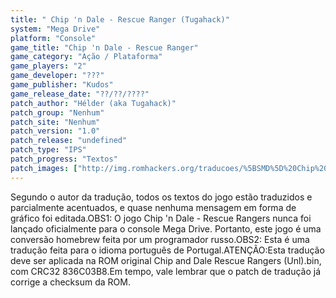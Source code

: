```yaml
---
title: " Chip 'n Dale - Rescue Ranger (Tugahack)"
system: "Mega Drive"
platform: "Console"
game_title: "Chip 'n Dale - Rescue Ranger"
game_category: "Ação / Plataforma"
game_players: "2"
game_developer: "???"
game_publisher: "Kudos"
game_release_date: "??/??/????"
patch_author: "Hélder (aka Tugahack)"
patch_group: "Nenhum"
patch_site: "Nenhum"
patch_version: "1.0"
patch_release: "undefined"
patch_type: "IPS"
patch_progress: "Textos"
patch_images: ["http://img.romhackers.org/traducoes/%5BSMD%5D%20Chip%20and%20Dale%20Rescue%20Rangers%20-%20Tugahack%20-%201.png","http://img.romhackers.org/traducoes/%5BSMD%5D%20Chip%20and%20Dale%20Rescue%20Rangers%20-%20Tugahack%20-%202.png","http://img.romhackers.org/traducoes/%5BSMD%5D%20Chip%20and%20Dale%20Rescue%20Rangers%20-%20Tugahack%20-%203.png"]
---
```

Segundo o autor da tradução, todos os textos do jogo estão traduzidos e parcialmente acentuados, e quase nenhuma mensagem em forma de gráfico foi editada.OBS1: O jogo Chip 'n Dale - Rescue Rangers nunca foi lançado oficialmente para o console Mega Drive. Portanto, este jogo é uma conversão homebrew feita por um programador russo.OBS2: Esta é uma tradução feita para o idioma português de Portugal.ATENÇÃO:Esta tradução deve ser aplicada na ROM original Chip and Dale Rescue Rangers (Unl).bin, com CRC32 836C03B8.Em tempo, vale lembrar que o patch de tradução já corrige a checksum da ROM.